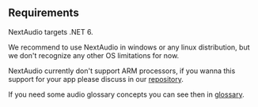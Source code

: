 ## Requirements

NextAudio targets .NET 6.

We recommend to use NextAudio in windows or any linux distribution, but we don't recognize any other OS limitations for now.

NextAudio currently don't support ARM processors, if you wanna this support for your app please discuss in our [repository](https://github.com/NextAudio/NextAudio).

If you need some audio glossary concepts you can see then in [glossary](/glossary.html).
